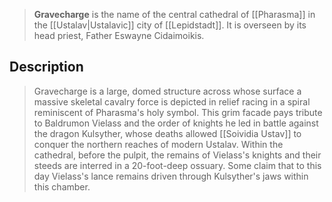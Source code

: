 > **Gravecharge** is the name of the central cathedral of [[Pharasma]] in the [[Ustalav|Ustalavic]] city of [[Lepidstadt]]. It is overseen by its head priest, Father Eswayne Cidaimoikis.


## Description

> Gravecharge is a large, domed structure across whose surface a massive skeletal cavalry force is depicted in relief racing in a spiral reminiscent of Pharasma's holy symbol. This grim facade pays tribute to Baldrumon Vielass and the order of knights he led in battle against the dragon Kulsyther, whose deaths allowed [[Soividia Ustav]] to conquer the northern reaches of modern Ustalav.
> Within the cathedral, before the pulpit, the remains of Vielass's knights and their steeds are interred in a 20-foot-deep ossuary. Some claim that to this day Vielass's lance remains driven through Kulsyther's jaws within this chamber.







